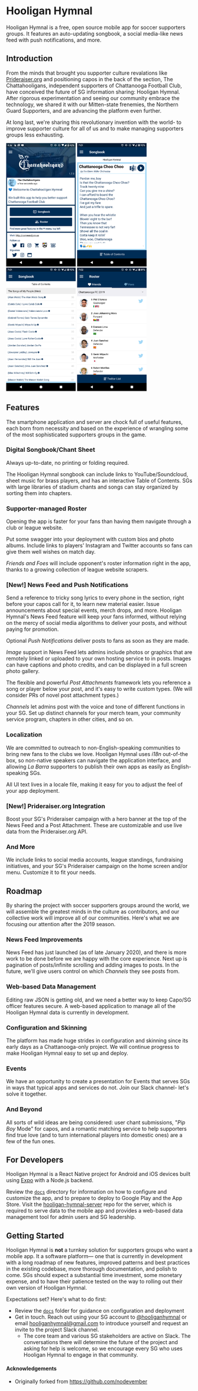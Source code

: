 # Hooligan Hymnal

Hooligan Hymnal is a free, open source mobile app for soccer supporters groups. It features an auto-updating songbook, a social media-like news feed with push notifications, and more.

## Introduction

From the minds that brought you supporter culture revalations like [Prideraiser.org](https://prideraiser.org) and positioning capos in the back of the section, The Chattahooligans, independent supporters of Chattanooga Football Club, have conceived the future of SG information sharing: Hooligan Hymnal. After rigorous experimentation and seeing our community embrace the technology, we shared it with our Mitten-state frenemies, the Northern Guard Supporters, and are advancing the platform even further.

At long last, we're sharing this revolutionary invention with the world- to improve supporter culture for all of us and to make managing supporters groups less exhausting.

<img src="/docs/readme-screenshots/chattahooligan-hymnal-home.png" width="188" height="333" /> <img src="/docs/readme-screenshots/chattahooligan-hymnal-song.png" width="188" height="333" /> <img src="/docs/readme-screenshots/chattahooligan-hymnal-toc.png" width="188" height="333" /> <img src="/docs/readme-screenshots/chattahooligan-hymnal-roster.png" width="188" height="333" />

## Features

The smartphone application and server are chock full of useful features, each born from necessity and based on the experience of wrangling some of the most sophisticated supporters groups in the game.

### Digital Songbook/Chant Sheet

Always up-to-date, no printing or folding required.

The Hooligan Hymnal songbook can include links to YouTube/Soundcloud, sheet music for brass players, and has an interactive Table of Contents. SGs with large libraries of stadium chants and songs can stay organized by sorting them into chapters.

### Supporter-managed Roster

Opening the app is faster for your fans than having them navigate through a club or league website.

Put some swagger into your deployment with custom bios and photo albums. Include links to players' Instagram and Twitter accounts so fans can give them well wishes on match day.

_Friends and Foes_ will include opponent's roster information right in the app, thanks to a growing collection of league website scrapers.

### [New!] News Feed and Push Notifications

Send a reference to tricky song lyrics to every phone in the section, right before your capos call for it, to learn new material easier. Issue announcements about special events, merch drops, and more. Hooligan Hymnal's News Feed feature will keep your fans informed, without relying on the mercy of social media algorithms to deliver your posts, and without paying for promotion.

Optional _Push Notifications_ deliver posts to fans as soon as they are made.

_Image_ support in News Feed lets admins include photos or graphics that are remotely linked or uploaded to your own hosting service to in posts. Images can have captions and photo credits, and can be displayed in a full screen photo gallery.

The flexible and powerful _Post Attachments_ framework lets you reference a song or player below your post, and it's easy to write custom types. (We will consider PRs of novel post attachment types.)

_Channels_ let admins post with the voice and tone of different functions in your SG. Set up distinct channels for your merch team, your community service program, chapters in other cities, and so on.

### Localization

We are committed to outreach to non-English-speaking communities to bring new fans to the clubs we love. Hooligan Hymnal uses _i18n_ out-of-the box, so non-native speakers can navigate the application interface, and allowing _La Barra_ supporters to publish their own apps as easily as English-speaking SGs.

All UI text lives in a locale file, making it easy for you to adjust the feel of your app deployment.

### [New!] Prideraiser.org Integration

Boost your SG's Prideraiser campaign with a hero banner at the top of the News Feed and a Post Attachment. These are customizable and use live data from the Prideraiser.org API.

### And More

We include links to social media accounts, league standings, fundraising initiatives, and your SG's Prideraiser campaign on the home screen and/or menu. Customize it to fit your needs.

## Roadmap

By sharing the project with soccer supporters groups around the world, we will assemble the greatest minds in the culture as contributors, and our collective work will improve all of our communities. Here's what we are focusing our attention after the 2019 season.

### News Feed Improvements

News Feed has just launched (as of late January 2020), and there is more work to be done before we are happy with the core experience. Next up is pagination of posts/infinite scrolling and adding images to posts. In the future, we'll give users control on which _Channels_ they see posts from.

### Web-based Data Management

Editing raw JSON is getting old, and we need a better way to keep Capo/SG officer features secure. A web-based application to manage all of the Hooligan Hymnal data is currently in development.

### Configuration and Skinning

The platform has made huge strides in configuration and skinning since its early days as a Chattanooga-only project. We will continue progress to make Hooligan Hymnal easy to set up and deploy.

### Events

We have an opportunity to create a presentation for Events that serves SGs in ways that typical apps and services do not. Join our Slack channel- let's solve it together.

### And Beyond

All sorts of wild ideas are being considered: user chant submissions, "_Pip Boy_ Mode" for capos, and a romantic matching service to help supporters find true love (and to turn international players into domestic ones) are a few of the fun ones.

## For Developers

Hooligan Hymnal is a React Native project for Android and iOS devices built using [Expo](https://expo.io) with a Node.js backend.

Review the [`docs`](docs) directory for information on how to configure and customize the app, and to prepare to deploy to Google Play and the App Store. Visit the [hooligan-hymnal-server](https://github.com/Chattahooligans/hooligan-hymnal-server) repo for the server, which is required to serve data to the mobile app and provides a web-based data management tool for admin users and SG leadership.

## Getting Started

Hooligan Hymnal is **not** a turnkey solution for supporters groups who want a mobile app. It a software platform— one that is currently in development with a long roadmap of new features, improved patterns and best practices in the existing codebase, more thorough documentation, and polish to come. SGs should expect a substantial time investment, some monetary expense, and to have their patience tested on the way to rolling out their own version of Hooligan Hymnal.

Expectations set? Here's what to do first:

- Review the [`docs`](docs) folder for guidance on configuration and deployment
- Get in touch. Reach out using your SG account to [@hooliganhymnal](https://twitter.com/hooliganhymnal) or email hooliganhymnal@gmail.com to introduce yourself and request an invite to the project Slack channel.
  - The core team and various SG stakeholders are active on Slack. The conversations there will determine the future of the project and asking for help is welcome, so we encourage every SG who uses Hooligan Hymnal to engage in that community.

#### Acknowledgements

- Originally forked from <https://github.com/nodevember>
